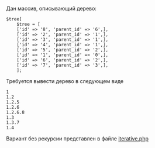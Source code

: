 Дан массив, описывающий дерево:

```
$tree[
    $tree = [
    ['id' => '8', 'parent_id' => '6',],
    ['id' => '2', 'parent_id' => '1',],
    ['id' => '3', 'parent_id' => '1',],
    ['id' => '4', 'parent_id' => '1',],
    ['id' => '5', 'parent_id' => '2',],
    ['id' => '1', 'parent_id' => '0',],
    ['id' => '6', 'parent_id' => '2',],
    ['id' => '7', 'parent_id' => '3',],
    ];
```

Требуется вывести дерево в следующем виде

```
1
1.2
1.2.5
1.2.6
1.2.6.8
1.3
1.3.7
1.4
```

Вариант без рекурсии представлен в файле [iterative.php](iterative.php)
